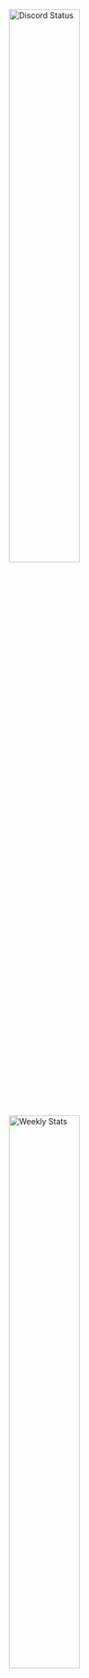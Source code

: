 <a href="https://discord.com/users/756383798672752723" target="_blank">
	<img width="50%" align="right" alt="Discord Status" src="https://lanyard.cnrad.dev/api/756383798672752723?bg=1f1f1f&borderRadius=5px">
</a>
<a href="https://wakatime.com/@Crawl" target="_blank">
	<img width="50%" align="right" alt="Weekly Stats" src="https://github-readme-stats.vercel.app/api/wakatime?username=Saplex&border_radius=5px&theme=dark&bg_color=1f1f1f&border_color=1f1f1f&icon_color=58a6ff&show_icons=true&disable_animations=true&custom_title=Weekly%20Stats">
</a>
